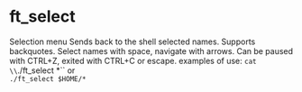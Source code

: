 # ft_select
Selection menu
Sends back to the shell selected names.
Supports backquotes.
Select names with space, navigate with arrows.
Can be paused with CTRL+Z, exited with CTRL+C or escape.
examples of use:
`cat \\`./ft_select \*\`\`    or    
`./ft_select $HOME/*`
